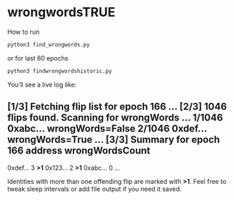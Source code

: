 # wrongwordsTRUE

How to run

```bash 
python3 find_wrongwords.py

```          
or for last 60 epochs
```bash 
python3 findwrongwordshistoric.py
```       

You’ll see a live log like:

[1/3] Fetching flip list for epoch 166 …
[2/3] 1046 flips found. Scanning for wrongWords …
   1/1046  0xabc…  wrongWords=False
   2/1046  0xdef…  wrongWords=True
   …
[3/3] Summary for epoch 166
address                                wrongWordsCount
--------------------------------------------------
0xdef…                               3  **>1**
0x123…                               2  **>1**
0xabc…                               0
…

Identities with more than one offending flip are marked with **>1**.
Feel free to tweak sleep intervals or add file output if you need it saved.

